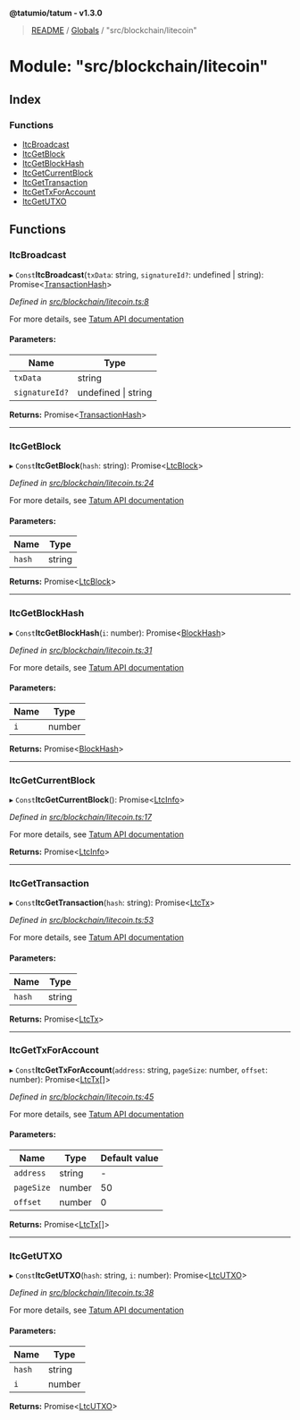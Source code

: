 **@tatumio/tatum - v1.3.0**

> [README](../README.md) / [Globals](../globals.md) / "src/blockchain/litecoin"

# Module: "src/blockchain/litecoin"

## Index

### Functions

* [ltcBroadcast](_src_blockchain_litecoin_.md#ltcbroadcast)
* [ltcGetBlock](_src_blockchain_litecoin_.md#ltcgetblock)
* [ltcGetBlockHash](_src_blockchain_litecoin_.md#ltcgetblockhash)
* [ltcGetCurrentBlock](_src_blockchain_litecoin_.md#ltcgetcurrentblock)
* [ltcGetTransaction](_src_blockchain_litecoin_.md#ltcgettransaction)
* [ltcGetTxForAccount](_src_blockchain_litecoin_.md#ltcgettxforaccount)
* [ltcGetUTXO](_src_blockchain_litecoin_.md#ltcgetutxo)

## Functions

### ltcBroadcast

▸ `Const`**ltcBroadcast**(`txData`: string, `signatureId?`: undefined \| string): Promise\<[TransactionHash](../interfaces/_src_model_response_common_transactionhash_.transactionhash.md)>

*Defined in [src/blockchain/litecoin.ts:8](https://github.com/tatumio/tatum-js/blob/31bb1b4/src/blockchain/litecoin.ts#L8)*

For more details, see <a href="https://tatum.io/apidoc.html#operation/LtcBroadcast" target="_blank">Tatum API documentation</a>

#### Parameters:

Name | Type |
------ | ------ |
`txData` | string |
`signatureId?` | undefined \| string |

**Returns:** Promise\<[TransactionHash](../interfaces/_src_model_response_common_transactionhash_.transactionhash.md)>

___

### ltcGetBlock

▸ `Const`**ltcGetBlock**(`hash`: string): Promise\<[LtcBlock](../interfaces/_src_model_response_ltc_ltcblock_.ltcblock.md)>

*Defined in [src/blockchain/litecoin.ts:24](https://github.com/tatumio/tatum-js/blob/31bb1b4/src/blockchain/litecoin.ts#L24)*

For more details, see <a href="https://tatum.io/apidoc.html#operation/LtcGetBlock" target="_blank">Tatum API documentation</a>

#### Parameters:

Name | Type |
------ | ------ |
`hash` | string |

**Returns:** Promise\<[LtcBlock](../interfaces/_src_model_response_ltc_ltcblock_.ltcblock.md)>

___

### ltcGetBlockHash

▸ `Const`**ltcGetBlockHash**(`i`: number): Promise\<[BlockHash](../interfaces/_src_model_response_common_blockhash_.blockhash.md)>

*Defined in [src/blockchain/litecoin.ts:31](https://github.com/tatumio/tatum-js/blob/31bb1b4/src/blockchain/litecoin.ts#L31)*

For more details, see <a href="https://tatum.io/apidoc.html#operation/LtcGetBlockHash" target="_blank">Tatum API documentation</a>

#### Parameters:

Name | Type |
------ | ------ |
`i` | number |

**Returns:** Promise\<[BlockHash](../interfaces/_src_model_response_common_blockhash_.blockhash.md)>

___

### ltcGetCurrentBlock

▸ `Const`**ltcGetCurrentBlock**(): Promise\<[LtcInfo](../interfaces/_src_model_response_ltc_ltcinfo_.ltcinfo.md)>

*Defined in [src/blockchain/litecoin.ts:17](https://github.com/tatumio/tatum-js/blob/31bb1b4/src/blockchain/litecoin.ts#L17)*

For more details, see <a href="https://tatum.io/apidoc.html#operation/LtcGetBlockChainInfo" target="_blank">Tatum API documentation</a>

**Returns:** Promise\<[LtcInfo](../interfaces/_src_model_response_ltc_ltcinfo_.ltcinfo.md)>

___

### ltcGetTransaction

▸ `Const`**ltcGetTransaction**(`hash`: string): Promise\<[LtcTx](../interfaces/_src_model_response_ltc_ltctx_.ltctx.md)>

*Defined in [src/blockchain/litecoin.ts:53](https://github.com/tatumio/tatum-js/blob/31bb1b4/src/blockchain/litecoin.ts#L53)*

For more details, see <a href="https://tatum.io/apidoc.html#operation/LtcGetRawTransaction" target="_blank">Tatum API documentation</a>

#### Parameters:

Name | Type |
------ | ------ |
`hash` | string |

**Returns:** Promise\<[LtcTx](../interfaces/_src_model_response_ltc_ltctx_.ltctx.md)>

___

### ltcGetTxForAccount

▸ `Const`**ltcGetTxForAccount**(`address`: string, `pageSize`: number, `offset`: number): Promise\<[LtcTx](../interfaces/_src_model_response_ltc_ltctx_.ltctx.md)[]>

*Defined in [src/blockchain/litecoin.ts:45](https://github.com/tatumio/tatum-js/blob/31bb1b4/src/blockchain/litecoin.ts#L45)*

For more details, see <a href="https://tatum.io/apidoc.html#operation/LtcGetTxByAddress" target="_blank">Tatum API documentation</a>

#### Parameters:

Name | Type | Default value |
------ | ------ | ------ |
`address` | string | - |
`pageSize` | number | 50 |
`offset` | number | 0 |

**Returns:** Promise\<[LtcTx](../interfaces/_src_model_response_ltc_ltctx_.ltctx.md)[]>

___

### ltcGetUTXO

▸ `Const`**ltcGetUTXO**(`hash`: string, `i`: number): Promise\<[LtcUTXO](../interfaces/_src_model_response_ltc_ltxutxo_.ltcutxo.md)>

*Defined in [src/blockchain/litecoin.ts:38](https://github.com/tatumio/tatum-js/blob/31bb1b4/src/blockchain/litecoin.ts#L38)*

For more details, see <a href="https://tatum.io/apidoc.html#operation/LtcGetUTXO" target="_blank">Tatum API documentation</a>

#### Parameters:

Name | Type |
------ | ------ |
`hash` | string |
`i` | number |

**Returns:** Promise\<[LtcUTXO](../interfaces/_src_model_response_ltc_ltxutxo_.ltcutxo.md)>
